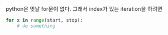 python은 옛날 for문이 없다. 그래서 index가 있는 iteration을 하려면
```python
for x in range(start, stop):
    # do something
```
